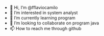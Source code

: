 - 👋 Hi, I’m @fflaviocamilo
- 👀 I’m interested in system analyst
- 🌱 I’m currently learning program
- 💞️ I’m looking to collaborate on program java
- 📫 How to reach me through github

<!---
fflaviocamilo/fflaviocamilo is a ✨ special ✨ repository because its `README.md` (this file) appears on your GitHub profile.
You can click the Preview link to take a look at your changes.
--->
